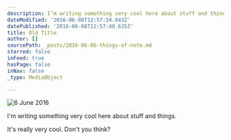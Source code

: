 ```yaml
---
description: I’m writing something very cool here about stuff and things.
dateModified: '2016-06-08T12:57:34.943Z'
datePublished: '2016-06-08T12:57:40.635Z'
title: Old Title
author: []
sourcePath: _posts/2016-06-06-things-of-note.md
starred: false
inFeed: true
hasPage: false
inNav: false
_type: MediaObject

---
```

![6 June 2016](https://s3-us-west-2.amazonaws.com/the-grid-img/p/1f87c77283101fb975d1801c5714e17b3f386cfe.jpg)

I'm writing something very cool here about stuff and things.

It's really very cool. Don't you think?